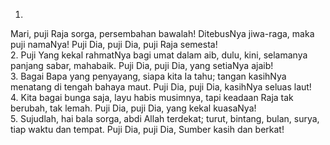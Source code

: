 1.
Mari, puji Raja sorga, persembahan bawalah! DitebusNya
jiwa-raga, maka puji namaNya! Puji Dia, puji Dia,
puji Raja semesta!
<br>
2.
Puji Yang kekal rahmatNya bagi umat dalam aib,
dulu, kini, selamanya panjang sabar, mahabaik.
Puji Dia, puji Dia, yang setiaNya ajaib!
<br>
3.
Bagai Bapa yang penyayang, siapa kita Ia tahu;
tangan kasihNya menatang di tengah bahaya maut.
Puji Dia, puji Dia, kasihNya seluas laut!
<br>
4.
Kita bagai bunga saja, layu habis musimnya,
tapi keadaan Raja tak berubah, tak lemah.
Puji Dia, puji Dia, yang kekal kuasaNya!
<br>
5.
Sujudlah, hai bala sorga, abdi Allah terdekat;
turut, bintang, bulan, surya, tiap waktu dan tempat.
Puji Dia, puji Dia, Sumber kasih dan berkat!